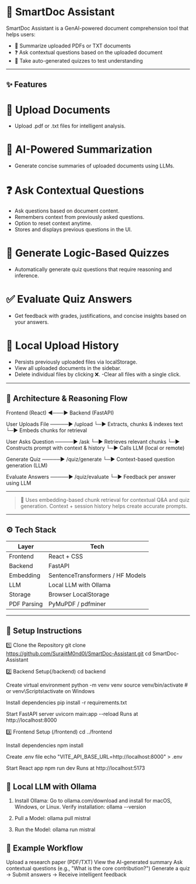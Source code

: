 # 🧠 SmartDoc Assistant

SmartDoc Assistant is a GenAI-powered document comprehension tool that helps users:

- 📄 Summarize uploaded PDFs or TXT documents  
- ❓ Ask contextual questions based on the uploaded document  
- 🧠 Take auto-generated quizzes to test understanding  

---

## ✨ Features

# 📄 Upload Documents
- Upload .pdf or .txt files for intelligent analysis.
# 🧠 AI-Powered Summarization
- Generate concise summaries of uploaded documents using LLMs.
# ❓ Ask Contextual Questions
- Ask questions based on document content.
- Remembers context from previously asked questions.
- Option to reset context anytime.
- Stores and displays previous questions in the UI.
# 🧩 Generate Logic-Based Quizzes
- Automatically generate quiz questions that require reasoning and inference.
# ✅ Evaluate Quiz Answers
- Get feedback with grades, justifications, and concise insights based on your answers.
# 💾 Local Upload History
- Persists previously uploaded files via localStorage.
- View all uploaded documents in the sidebar.
- Delete individual files by clicking ❌.
-Clear all files with a single click. 

---

## 🧱 Architecture & Reasoning Flow

Frontend (React) ◄───► Backend (FastAPI)

User Uploads File ─────► /upload
└─► Extracts, chunks & indexes text
└─► Embeds chunks for retrieval

User Asks Question ─────► /ask
└─► Retrieves relevant chunks
└─► Constructs prompt with context & history
└─► Calls LLM (local or remote)

Generate Quiz ─────► /quiz/generate
└─► Context-based question generation (LLM)

Evaluate Answers ─────► /quiz/evaluate
└─► Feedback per answer using LLM

---


> 🧠 Uses embedding-based chunk retrieval for contextual Q&A and quiz generation. Context + session history helps create accurate prompts.

---

## ⚙️ Tech Stack

| Layer       | Tech                             |
|-------------|----------------------------------|
| Frontend    | React + CSS      |
| Backend     | FastAPI                          |
| Embedding   | SentenceTransformers / HF Models |
| LLM         | Local LLM with Ollama            |
| Storage     | Browser LocalStorage             |
| PDF Parsing | PyMuPDF / pdfminer               |

---

## 🚀 Setup Instructions

1️⃣ Clone the Repository
git clone https://github.com/SurajitM0nd0l/SmartDoc-Assistant.git
cd SmartDoc-Assistant

2️⃣ Backend Setup(/backend)
cd backend

Create virtual environment
python -m venv venv
source venv/bin/activate  # or venv\Scripts\activate on Windows

Install dependencies
pip install -r requirements.txt

Start FastAPI server
uvicorn main:app --reload
Runs at http://localhost:8000

3️⃣ Frontend Setup (/frontend)
cd ../frontend

Install dependencies
npm install

Create .env file
echo "VITE_API_BASE_URL=http://localhost:8000" > .env

Start React app
npm run dev
Runs at http://localhost:5173


## 🧰 Local LLM with Ollama

1. Install Ollama: 
Go to ollama.com/download and install for macOS, Windows, or Linux.
Verify installation:
ollama --version

3. Pull a Model: 
ollama pull mistral

5. Run the Model: 
ollama run mistral

## 🧪 Example Workflow

Upload a research paper (PDF/TXT)
View the AI-generated summary
Ask contextual questions (e.g., "What is the core contribution?")
Generate a quiz → Submit answers → Receive intelligent feedback
